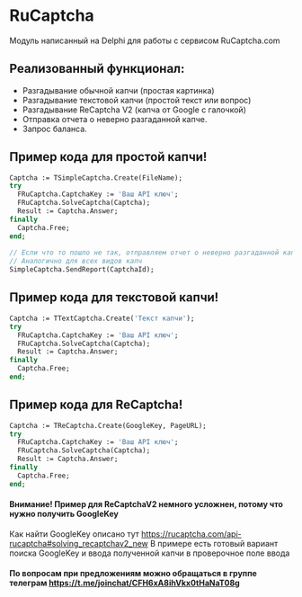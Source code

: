 # RuCaptcha

Модуль написанный на Delphi для работы с сервисом RuCaptcha.com

## Реализованный функционал:
- Разгадывание обычной капчи (простая картинка)
- Разгадывание текстовой капчи (простой текст или вопрос)
- Разгадывание ReCaptcha V2 (капча от Google с галочкой)
- Отправка отчета о неверно разгаданной капче.
- Запрос баланса.

## Пример кода для простой капчи!
```pascal
Captcha := TSimpleCaptcha.Create(FileName);
try
  FRuCaptcha.CaptchaKey := 'Ваш API ключ';
  FRuCaptcha.SolveCaptcha(Captcha);
  Result := Captcha.Answer;
finally
  Captcha.Free;
end;
  
// Если что то пошло не так, отправляем отчет о неверно разгаданной капче
// Аналогично для всех видов капч
SimpleCaptcha.SendReport(CaptchaId);
```

## Пример кода для текстовой капчи!
```pascal
Captcha := TTextCaptcha.Create('Текст капчи');
try
  FRuCaptcha.CaptchaKey := 'Ваш API ключ';
  FRuCaptcha.SolveCaptcha(Captcha);
  Result := Captcha.Answer;
finally
  Captcha.Free;
end;
```

## Пример кода для ReCaptcha!
```pascal
Captcha := TReCaptcha.Create(GoogleKey, PageURL);
try
  FRuCaptcha.CaptchaKey := 'Ваш API ключ';
  FRuCaptcha.SolveCaptcha(Captcha);
  Result := Captcha.Answer;
finally
  Captcha.Free;
end;
```
#### Внимание! Пример для ReCaptchaV2 немного усложнен, потому что нужно получить GoogleKey
Как найти GoogleKey описано тут https://rucaptcha.com/api-rucaptcha#solving_recaptchav2_new
В примере есть готовый вариант поиска GoogleKey и ввода полученной капчи в проверочное поле ввода

#### По вопросам при предложениям можно обращаться в группе телеграм https://t.me/joinchat/CFH6xA8ihVkx0tHaNaT08g
